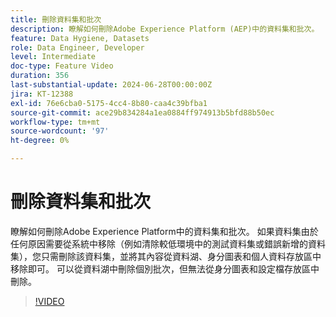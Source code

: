 ```yaml
---
title: 刪除資料集和批次
description: 瞭解如何刪除Adobe Experience Platform (AEP)中的資料集和批次。
feature: Data Hygiene, Datasets
role: Data Engineer, Developer
level: Intermediate
doc-type: Feature Video
duration: 356
last-substantial-update: 2024-06-28T00:00:00Z
jira: KT-12388
exl-id: 76e6cba0-5175-4cc4-8b80-caa4c39bfba1
source-git-commit: ace29b834284a1ea0884ff974913b5bfd88b50ec
workflow-type: tm+mt
source-wordcount: '97'
ht-degree: 0%

---
```


# 刪除資料集和批次

瞭解如何刪除Adobe Experience Platform中的資料集和批次。 如果資料集由於任何原因需要從系統中移除（例如清除較低環境中的測試資料集或錯誤新增的資料集），您只需刪除該資料集，並將其內容從資料湖、身分圖表和個人資料存放區中移除即可。 可以從資料湖中刪除個別批次，但無法從身分圖表和設定檔存放區中刪除。

>[!VIDEO](https://video.tv.adobe.com/v/3429790/?learn=on)
